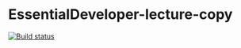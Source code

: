# EssentialDeveloper-lecture-copy

[![Build status](https://travis-ci.com/LoLiik/EssentialDeveloper-lecture-copy.svg?branch=main)](https://travis-ci.com/LoLiik/EssentialDeveloper-lecture-copy)
